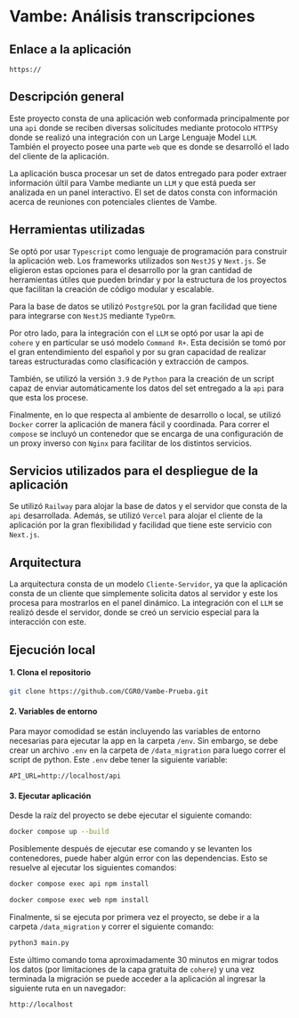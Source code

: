 # Vambe: Análisis transcripciones

## Enlace a la aplicación

`https://`

## Descripción general

Este proyecto consta de una aplicación web conformada principalmente por una `api` donde se reciben diversas solicitudes mediante protocolo `HTTPS`y donde se realizó una integración con un Large Lenguaje Model `LLM`. También el proyecto posee una parte `web` que es donde se desarrolló el lado del cliente de la aplicación.

La aplicación busca procesar un set de datos entregado para poder extraer información últil para Vambe mediante un `LLM` y que está pueda ser analizada en un panel interactivo. El set de datos consta con información acerca de reuniones con potenciales clientes de Vambe.

## Herramientas utilizadas

Se optó por usar `Typescript` como lenguaje de programación para construir la aplicación web. Los frameworks utilizados son `NestJS` y `Next.js`. Se eligieron estas opciones para el desarrollo por la gran cantidad de herramientas útiles que pueden brindar y por la estructura de los proyectos que facilitan la creación de código modular y escalable.

Para la base de datos se utilizó `PostgreSQL` por la gran facilidad que tiene para integrarse con `NestJS` mediante `TypeOrm`.

Por otro lado, para la integración con el `LLM` se optó por usar la api de `cohere` y en particular se usó modelo `Command R+`. Esta decisión se tomó por el gran entendimiento del español y por su gran capacidad de realizar tareas estructuradas como clasificación y extracción de campos.

También, se utilizó la versión `3.9` de `Python` para la creación de un script capaz de enviar automáticamente los datos del set entregado a la `api` para que esta los procese.

Finalmente, en lo que respecta al ambiente de desarrollo o local, se utilizó `Docker` correr la aplicación de manera fácil y coordinada. Para correr el `compose` se incluyó un contenedor que se encarga de una configuración de un proxy inverso con `Nginx` para facilitar de los distintos servicios.

## Servicios utilizados para el despliegue de la aplicación

Se utilizó `Railway` para alojar la base de datos y el servidor que consta de la `api` desarrollada. Además, se utilizó `Vercel` para alojar el cliente de la aplicación por la gran flexibilidad y facilidad que tiene este servicio con `Next.js`.

## Arquitectura

La arquitectura consta de un modelo `Cliente-Servidor`, ya que la aplicación consta de un cliente que simplemente solicita datos al servidor y este los procesa para mostrarlos en el panel dinámico. La integración con el `LLM` se realizó desde el servidor, donde se creó un servicio especial para la interacción con este.

## Ejecución local

#### 1. Clona el repositorio

```bash
git clone https://github.com/CGR0/Vambe-Prueba.git
```

#### 2. Variables de entorno

Para mayor comodidad se están incluyendo las variables de entorno necesarias para ejecutar la app en la carpeta `/env`. Sin embargo, se debe crear un archivo `.env` en la carpeta de `/data_migration` para luego correr el script de python. Este `.env` debe tener la siguiente variable:

```code
API_URL=http://localhost/api
```

#### 3. Ejecutar aplicación

Desde la raíz del proyecto se debe ejecutar el siguiente comando:

```bash
docker compose up --build
```

Posiblemente después de ejecutar ese comando y se levanten los contenedores, puede haber algún error con las dependencias. Esto se resuelve al ejecutar los siguientes comandos:

```bash
docker compose exec api npm install
```

```bash
docker compose exec web npm install
```

Finalmente, si se ejecuta por primera vez el proyecto, se debe ir a la carpeta `/data_migration` y correr el siguiente comando:

```bash
python3 main.py
```

Este último comando toma aproximadamente 30 minutos en migrar todos los datos (por limitaciones de la capa gratuita de `cohere`) y una vez terminada la migración se puede acceder a la aplicación al ingresar la siguiente ruta en un navegador:

`http://localhost`
